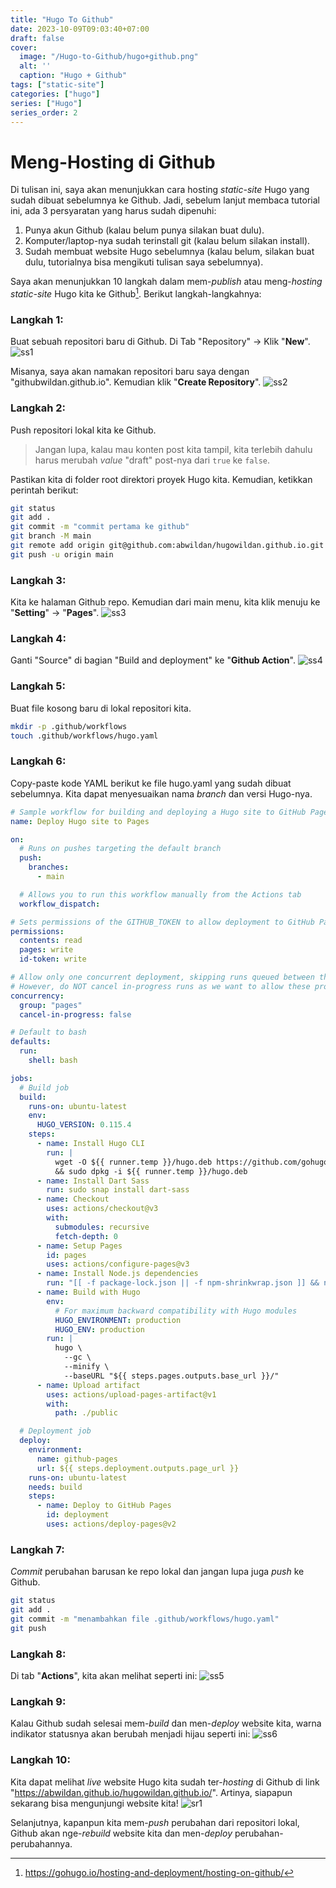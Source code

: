 ```yaml
---
title: "Hugo To Github"
date: 2023-10-09T09:03:40+07:00
draft: false
cover:
  image: "/Hugo-to-Github/hugo+github.png"
  alt: ''
  caption: "Hugo + Github"
tags: ["static-site"]
categories: ["hugo"]
series: ["Hugo"]
series_order: 2
---
```


# Meng-Hosting di Github
Di tulisan ini, saya akan menunjukkan cara hosting *static-site* Hugo yang sudah dibuat sebelumnya ke Github. Jadi, sebelum lanjut membaca tutorial ini, ada 3 persyaratan yang harus sudah dipenuhi:
1. Punya akun Github (kalau belum punya silakan buat dulu).
2. Komputer/laptop-nya sudah terinstall git (kalau belum silakan install).
3. Sudah membuat website Hugo sebelumnya (kalau belum, silakan buat dulu, tutorialnya bisa mengikuti tulisan saya sebelumnya).

Saya akan menunjukkan 10 langkah dalam mem-*publish* atau meng-*hosting* *static-site* Hugo kita ke Github[^1]. Berikut langkah-langkahnya:

### Langkah 1: 
Buat sebuah repositori baru di Github.
Di Tab "Repository" -> Klik "**New**".
![ss1](/Hugo-to-Github/ss1.png)

Misanya, saya akan namakan repositori baru saya dengan "githubwildan.github.io". Kemudian klik "**Create Repository**".
![ss2](/Hugo-to-Github/ss2.png)

### Langkah 2: 
Push repositori lokal kita ke Github.
> Jangan lupa, kalau mau konten post kita tampil, kita terlebih dahulu harus merubah *value* "draft" post-nya dari ``true`` ke ``false``.

Pastikan kita di folder root direktori proyek Hugo kita. Kemudian, ketikkan perintah berikut:
```bash
git status
git add .
git commit -m "commit pertama ke github"
git branch -M main
git remote add origin git@github.com:abwildan/hugowildan.github.io.git
git push -u origin main
```

### Langkah 3:
Kita ke halaman Github repo. Kemudian dari main menu, kita klik menuju ke "**Setting**" -> "**Pages**". 
![ss3](/Hugo-to-Github/ss3.png)

### Langkah 4:
Ganti "Source" di bagian "Build and deployment" ke "**Github Action**".
![ss4](/Hugo-to-Github/ss4.png)

### Langkah 5: 
Buat file kosong baru di lokal repositori kita.
```bash
mkdir -p .github/workflows
touch .github/workflows/hugo.yaml
```

### Langkah 6:
Copy-paste kode YAML berikut ke file hugo.yaml yang sudah dibuat sebelumnya. Kita dapat menyesuaikan nama *branch* dan versi Hugo-nya.
```yaml
# Sample workflow for building and deploying a Hugo site to GitHub Pages
name: Deploy Hugo site to Pages

on:
  # Runs on pushes targeting the default branch
  push:
    branches:
      - main

  # Allows you to run this workflow manually from the Actions tab
  workflow_dispatch:

# Sets permissions of the GITHUB_TOKEN to allow deployment to GitHub Pages
permissions:
  contents: read
  pages: write
  id-token: write

# Allow only one concurrent deployment, skipping runs queued between the run in-progress and latest queued.
# However, do NOT cancel in-progress runs as we want to allow these production deployments to complete.
concurrency:
  group: "pages"
  cancel-in-progress: false

# Default to bash
defaults:
  run:
    shell: bash

jobs:
  # Build job
  build:
    runs-on: ubuntu-latest
    env:
      HUGO_VERSION: 0.115.4
    steps:
      - name: Install Hugo CLI
        run: |
          wget -O ${{ runner.temp }}/hugo.deb https://github.com/gohugoio/hugo/releases/download/v${HUGO_VERSION}/hugo_extended_${HUGO_VERSION}_linux-amd64.deb \
          && sudo dpkg -i ${{ runner.temp }}/hugo.deb          
      - name: Install Dart Sass
        run: sudo snap install dart-sass
      - name: Checkout
        uses: actions/checkout@v3
        with:
          submodules: recursive
          fetch-depth: 0
      - name: Setup Pages
        id: pages
        uses: actions/configure-pages@v3
      - name: Install Node.js dependencies
        run: "[[ -f package-lock.json || -f npm-shrinkwrap.json ]] && npm ci || true"
      - name: Build with Hugo
        env:
          # For maximum backward compatibility with Hugo modules
          HUGO_ENVIRONMENT: production
          HUGO_ENV: production
        run: |
          hugo \
            --gc \
            --minify \
            --baseURL "${{ steps.pages.outputs.base_url }}/"          
      - name: Upload artifact
        uses: actions/upload-pages-artifact@v1
        with:
          path: ./public

  # Deployment job
  deploy:
    environment:
      name: github-pages
      url: ${{ steps.deployment.outputs.page_url }}
    runs-on: ubuntu-latest
    needs: build
    steps:
      - name: Deploy to GitHub Pages
        id: deployment
        uses: actions/deploy-pages@v2
```

### Langkah 7:
*Commit* perubahan barusan ke repo lokal dan jangan lupa juga *push* ke Github.
```bash
git status
git add .
git commit -m "menambahkan file .github/workflows/hugo.yaml"
git push
```

### Langkah 8: 
Di tab "**Actions**", kita akan melihat seperti ini:
![ss5](/Hugo-to-Github/ss5.png)

### Langkah 9:
Kalau Github sudah selesai mem-*build* dan men-*deploy* website kita, warna indikator statusnya akan berubah menjadi hijau seperti ini:
![ss6](/Hugo-to-Github/ss6.png)

### Langkah 10:
Kita dapat melihat *live* website Hugo kita sudah ter-*hosting* di Github di link "https://abwildan.github.io/hugowildan.github.io/". Artinya, siapapun sekarang bisa mengunjungi website kita!
![sr1](/Hugo-to-Github/sr1.gif)

Selanjutnya, kapanpun kita mem-*push* perubahan dari repositori lokal, Github akan nge-*rebuild* website kita dan men-*deploy* perubahan-perubahannya.


[^1]: https://gohugo.io/hosting-and-deployment/hosting-on-github/
